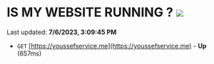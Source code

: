 # IS MY WEBSITE RUNNING ? [![](https://img.shields.io/static/v1?label=Sponsor&message=%E2%9D%A4&logo=GitHub&color=%23fe8e86)](https://github.com/sponsors/<username>)

Last updated: **7/6/2023, 3:09:45 PM**

- `GET` [https://youssefservice.me](https://youssefservice.me) - **Up** (657ms)
